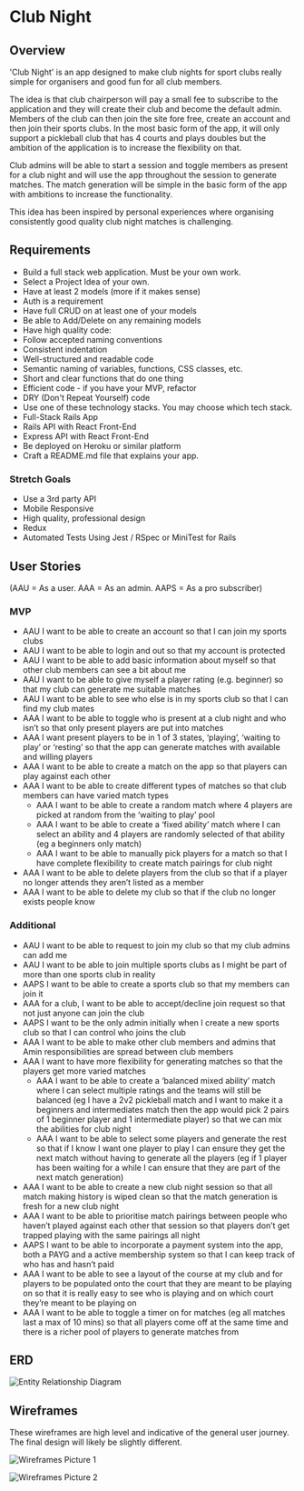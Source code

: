 # Club Night

## Overview

'Club Night' is an app designed to make club nights for sport clubs really simple for organisers and good fun for all club members.

The idea is that club chairperson will pay a small fee to subscribe to the application and they will create their club and become the default admin. Members
of the club can then join the site fore free, create an account and then join their sports clubs. In the most basic form of the app, it will only support a pickleball
club that has 4 courts and plays doubles but the ambition of the application is to increase the flexibility on that.

Club admins will be able to start a session and toggle members as present for a club night and will use the app throughout the session to generate matches. The match generation will
be simple in the basic form of the app with ambitions to increase the functionality.

This idea has been inspired by personal experiences where organising consistently good quality club night matches is challenging.

## Requirements

- Build a full stack web application. Must be your own work.
- Select a Project Idea of your own.
- Have at least 2 models (more if it makes sense)
- Auth is a requirement
- Have full CRUD on at least one of your models
- Be able to Add/Delete on any remaining models
- Have high quality code:
- Follow accepted naming conventions
- Consistent indentation
- Well-structured and readable code
- Semantic naming of variables, functions, CSS classes, etc.
- Short and clear functions that do one thing
- Efficient code - if you have your MVP, refactor
- DRY (Don't Repeat Yourself) code
- Use one of these technology stacks. You may choose which tech stack.
- Full-Stack Rails App
- Rails API with React Front-End
- Express API with React Front-End
- Be deployed on Heroku or similar platform
- Craft a README.md file that explains your app.

### Stretch Goals

- Use a 3rd party API
- Mobile Responsive
- High quality, professional design
- Redux
- Automated Tests Using Jest / RSpec or MiniTest for Rails

## User Stories

(AAU = As a user. AAA = As an admin. AAPS = As a pro subscriber)

### MVP

- AAU I want to be able to create an account so that I can join my sports clubs
- AAU I want to be able to login and out so that my account is protected
- AAU I want to be able to add basic information about myself so that other club members can see a bit about me
- AAU I want to be able to give myself a player rating (e.g. beginner) so that my club can generate me suitable matches
- AAU I want to be able to see who else is in my sports club so that I can find my club mates
- AAA I want to be able to toggle who is present at a club night and who isn’t so that only present players are put into matches
- AAA I want present players to be in 1 of 3 states, ‘playing’, ‘waiting to play’ or ‘resting’ so that the app can generate matches with available and willing players
- AAA I want to be able to create a match on the app so that players can play against each other
- AAA I want to be able to create different types of matches so that club members can have varied match types
  - AAA I want to be able to create a random match where 4 players are picked at random from the ‘waiting to play’ pool
  - AAA I want to be able to create a ‘fixed ability’ match where I can select an ability and 4 players are randomly selected of that ability (eg a beginners only match)
  - AAA I want to be able to manually pick players for a match so that I have complete flexibility to create match pairings for club night
- AAA I want to be able to delete players from the club so that if a player no longer attends they aren’t listed as a member
- AAA I want to be able to delete my club so that if the club no longer exists people know

### Additional

- AAU I want to be able to request to join my club so that my club admins can add me
- AAU I want to be able to join multiple sports clubs as I might be part of more than one sports club in reality
- AAPS I want to be able to create a sports club so that my members can join it
- AAA for a club, I want to be able to accept/decline join request so that not just anyone can join the club
- AAPS I want to be the only admin initially when I create a new sports club so that I can control who joins the club
- AAA I want to be able to make other club members and admins that Amin responsibilities are spread between club members
- AAA I want to have more flexibility for generating matches so that the players get more varied matches
  - AAA I want to be able to create a ‘balanced mixed ability’ match where I can select multiple ratings and the teams will still be balanced (eg I have a 2v2 pickleball match and I want to make it a beginners and
    intermediates match then the app would pick 2 pairs of 1 beginner player and 1 intermediate player) so that we can mix the abilities for club night
  - AAA I want to be able to select some players and generate the rest so that if I know I want one player to play I can ensure they get the next match without having to generate all the players (eg if 1 player has been
    waiting for a while I can ensure that they are part of the next match generation)
- AAA I want to be able to create a new club night session so that all match making history is wiped clean so that the match generation is fresh for a new club night
- AAA I want to be able to prioritise match pairings between people who haven’t played against each other that session so that players don’t get trapped playing with the same pairings all night
- AAPS I want to be able to incorporate a payment system into the app, both a PAYG and a active membership system so that I can keep track of who has and hasn’t paid
- AAA I want to be able to see a layout of the course at my club and for players to be populated onto the court that they are meant to be playing on so that it is really easy to see who is playing
  and on which court they’re meant to be playing on
- AAA I want to be able to toggle a timer on for matches (eg all matches last a max of 10 mins) so that all players come off at the same time and there is a richer pool of players to generate matches from

## ERD

<image src="Pictures/ERD.png" alt="Entity Relationship Diagram"></image>

## Wireframes

These wireframes are high level and indicative of the general user journey. The final design will likely be slightly different.

<image src="Pictures/Wireframes1.png" alt="Wireframes Picture 1"></image>

<image src="Pictures/Wireframes2.png" alt="Wireframes Picture 2"></image>

